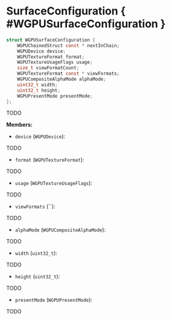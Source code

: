

# SurfaceConfiguration { #WGPUSurfaceConfiguration }

```C
struct WGPUSurfaceConfiguration {
    WGPUChainedStruct const * nextInChain;
    WGPUDevice device;
    WGPUTextureFormat format;
    WGPUTextureUsageFlags usage;
    size_t viewFormatCount;
    WGPUTextureFormat const * viewFormats;
    WGPUCompositeAlphaMode alphaMode;
    uint32_t width;
    uint32_t height;
    WGPUPresentMode presentMode;
};
```


TODO


**Members:**


 - `device` (`WGPUDevice`):


TODO


 - `format` (`WGPUTextureFormat`):


TODO


 - `usage` (`WGPUTextureUsageFlags`):


TODO


 - `viewFormats` (``):


TODO


 - `alphaMode` (`WGPUCompositeAlphaMode`):


TODO


 - `width` (`uint32_t`):


TODO


 - `height` (`uint32_t`):


TODO


 - `presentMode` (`WGPUPresentMode`):


TODO




